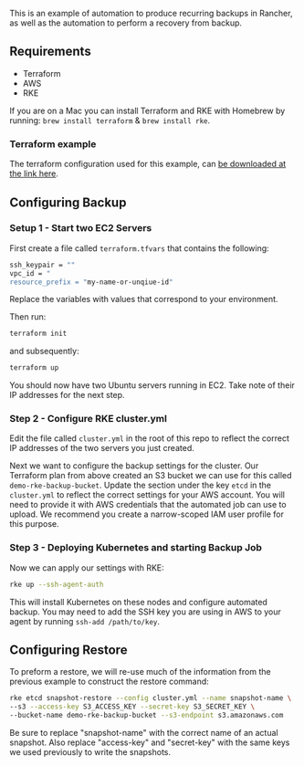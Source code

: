 This is an example of automation to produce recurring backups in Rancher, as well as the automation to perform a recovery from backup.

## Requirements

- Terraform
- AWS
- RKE

If you are on a Mac you can install Terraform and RKE with Homebrew by running: `brew install terraform` & `brew install rke`.

### Terraform example

 The terraform configuration used for this example, can [be downloaded at the link here](./attachments/automated-rancher-backup-tf.zip).

## Configuring Backup

### Setup 1 - Start two EC2 Servers

First create a file called `terraform.tfvars` that contains the following:

```bash
ssh_keypair = ""
vpc_id = "
resource_prefix = "my-name-or-unqiue-id"
```

Replace the variables with values that correspond to your environment.


Then run:

```bash
terraform init
```

and subsequently:

```bash
terraform up
```

You should now have two Ubuntu servers running in EC2. Take note of their IP addresses for the next step.

### Step 2 - Configure RKE cluster.yml

Edit the file called `cluster.yml` in the root of this repo to reflect the correct IP addresses of the two servers you just created.

Next we want to configure the backup settings for the cluster. Our Terraform plan from above created an S3 bucket we can use for this called `demo-rke-backup-bucket`. Update the section under the key `etcd` in the `cluster.yml` to reflect the correct settings for your AWS account. You will need to provide it with AWS credentials that the automated job can use to upload. We recommend you create a narrow-scoped IAM user profile for this purpose.

### Step 3 - Deploying Kubernetes and starting Backup Job

Now we can apply our settings with RKE:

```bash
rke up --ssh-agent-auth
```

This will install Kubernetes on these nodes and configure automated backup. You may need to add the SSH key you are using in AWS to your agent by running `ssh-add /path/to/key`.

## Configuring Restore

To preform a restore, we will re-use much of the information from the previous example to construct the restore command:

```bash
rke etcd snapshot-restore --config cluster.yml --name snapshot-name \
--s3 --access-key S3_ACCESS_KEY --secret-key S3_SECRET_KEY \
--bucket-name demo-rke-backup-bucket --s3-endpoint s3.amazonaws.com
```

Be sure to replace "snapshot-name" with the correct name of an actual snapshot. Also replace "access-key" and "secret-key" with the same keys we used previously to write the snapshots.
